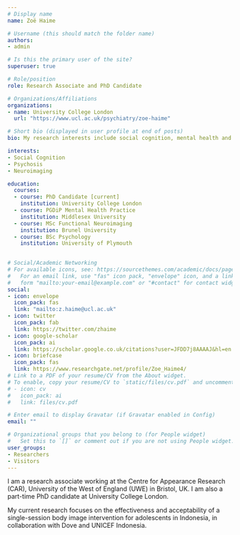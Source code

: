 ```yaml
---
# Display name
name: Zoë Haime

# Username (this should match the folder name)
authors:
- admin

# Is this the primary user of the site?
superuser: true

# Role/position
role: Research Associate and PhD Candidate

# Organizations/Affiliations
organizations:
- name: University College London
  url: "https://www.ucl.ac.uk/psychiatry/zoe-haime"

# Short bio (displayed in user profile at end of posts)
bio: My research interests include social cognition, mental health and psychopharmacology.

interests:
- Social Cognition
- Psychosis
- Neuroimaging

education:
  courses:
  - course: PhD Candidate [current]
    institution: University College London
  - course: PGDiP Mental Health Practice
    institution: Middlesex University
  - course: MSc Functional Neuroimaging
    institution: Brunel University
  - course: BSc Psychology
    institution: University of Plymouth
    

# Social/Academic Networking
# For available icons, see: https://sourcethemes.com/academic/docs/page-builder/#icons
#   For an email link, use "fas" icon pack, "envelope" icon, and a link in the
#   form "mailto:your-email@example.com" or "#contact" for contact widget.
social:
- icon: envelope
  icon_pack: fas
  link: "mailto:z.haime@ucl.ac.uk"
- icon: twitter
  icon_pack: fab
  link: https://twitter.com/zhaime
- icon: google-scholar
  icon_pack: ai
  link: https://scholar.google.co.uk/citations?user=JFDD7j8AAAAJ&hl=en
- icon: briefcase
  icon_pack: fas
  link: https://www.researchgate.net/profile/Zoe_Haime4/
# Link to a PDF of your resume/CV from the About widget.
# To enable, copy your resume/CV to `static/files/cv.pdf` and uncomment the lines below.
# - icon: cv
#   icon_pack: ai
#   link: files/cv.pdf

# Enter email to display Gravatar (if Gravatar enabled in Config)
email: ""

# Organizational groups that you belong to (for People widget)
#   Set this to `[]` or comment out if you are not using People widget.
user_groups:
- Researchers
- Visitors
---
```


I am a research associate working at the Centre for Appearance Research (CAR), University of the West of England (UWE) in Bristol, UK. I am also a part-time PhD candidate at University College London.

My current research focuses on the effectiveness and acceptability of a single-session body image intervention for adolescents in Indonesia, in collaboration with Dove and UNICEF Indonesia.
